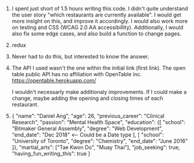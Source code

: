 1) I spent just short of 1.5 hours writing this code. I didn't quite understand the user story "which restaurants are currently available".
   I would get more insight on this, and improve it accordingly. I would also work more on testing and CSS (WCAG 2.0 AA accessibillity).
   Additionally, I would also fix some edge cases, and also build a function to change pages.

2) redux

3) Never had to do this, but interested to know the answer.

4) The API I used wasn't the one within the initial link (first link). The open table public API has no affiliation with OpenTable inc.
   https://opentable.herokuapp.com/

   I wouldn't necessarly make additionaly improvements. If I could make a change, maybe adding the opening and closing times of each restaurant.

5) {
     "name": "Daniel Ang",
     "age": 26,
     "previous_career": "Clinical Research",
     "passion": "Mental Health Space",
     "education": {[
                    "school": "Bitmaker General Assembly",
                    "degree": "Web Development",
                    "end_date": "Dec 2018" <-- Could be a Date type
                  ],
                  [
                    "school": "University of Toronto",
                    "degree": "Chemistry",
                    "end_date": "June 2016"
                  ]},
    "martial_arts": ["Tae Kwon Do", "Muay Thai"],
    "job_seeking": true,
    "having_fun_writing_this": true
   }
